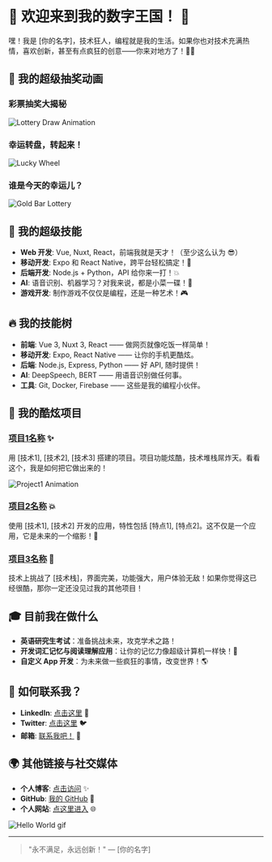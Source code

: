 # 🌟 欢迎来到我的数字王国！ 🌟

嘿！我是 [你的名字]，技术狂人，编程就是我的生活。如果你也对技术充满热情，喜欢创新，甚至有点疯狂的创意——你来对地方了！🦸‍♂️

## 🎯 我的超级抽奖动画

### 彩票抽奖大揭秘

![Lottery Draw Animation](https://media.giphy.com/media/l2YWB5rZ38vj3d8gA/giphy.gif)

### 幸运转盘，转起来！

![Lucky Wheel](https://media.giphy.com/media/1g6lxDZETxxvSBqfHr/giphy.gif)

### 谁是今天的幸运儿？

![Gold Bar Lottery](https://media.giphy.com/media/MVY9HAPMNxuHnInOnX/giphy.gif)

## 🚀 我的超级技能

- **Web 开发**: Vue, Nuxt, React，前端我就是天才！（至少这么认为 😎）
- **移动开发**: Expo 和 React Native，跨平台轻松搞定！📱
- **后端开发**: Node.js + Python，API 给你来一打！💥
- **AI**: 语音识别、机器学习？对我来说，都是小菜一碟！🤖
- **游戏开发**: 制作游戏不仅仅是编程，还是一种艺术！🎮

## 🔥 我的技能树

- **前端**: Vue 3, Nuxt 3, React —— 做网页就像吃饭一样简单！
- **移动开发**: Expo, React Native —— 让你的手机更酷炫。
- **后端**: Node.js, Express, Python —— 好 API, 随时提供！
- **AI**: DeepSpeech, BERT —— 用语音识别做任何事。
- **工具**: Git, Docker, Firebase —— 这些是我的编程小伙伴。

## 🎯 我的酷炫项目

### [项目1名称](项目1链接) ✨
用 [技术1], [技术2], [技术3] 搭建的项目。项目功能炫酷，技术堆栈屌炸天。看看这个，我是如何把它做出来的！

![Project1 Animation](https://media.giphy.com/media/l3q2JcTzB1I6p4m8Y/giphy.gif)

### [项目2名称](项目2链接) 💥
使用 [技术1], [技术2] 开发的应用，特性包括 [特点1], [特点2]。这不仅是一个应用，它是未来的一个缩影！🚀

### [项目3名称](项目3链接) 🎯
技术上挑战了 [技术栈]，界面完美，功能强大，用户体验无敌！如果你觉得这已经很酷，那你一定还没见过我的其他项目！

## 🎓 目前我在做什么

- **英语研究生考试**：准备挑战未来，攻克学术之路！
- **开发词汇记忆与阅读理解应用**：让你的记忆力像超级计算机一样快！🤯
- **自定义 App 开发**：为未来做一些疯狂的事情，改变世界！🌎

## 💌 如何联系我？

- **LinkedIn**: [点击这里](你的LinkedIn链接) 🌟
- **Twitter**: [点击这里](你的Twitter链接) 🐦
- **邮箱**: [联系我吧！](mailto:你的邮箱地址) 💌

## 🌍 其他链接与社交媒体

- **个人博客**: [点击访问](博客链接) ✨
- **GitHub**: [我的 GitHub](https://github.com/你的用户名) 🤖
- **个人网站**: [点这里进入](个人网站链接) 🌐

![Hello World gif](https://media.giphy.com/media/4Zo41lhzKt6iZ8x9aK/giphy.gif)

---

> "永不满足，永远创新！" — [你的名字]
